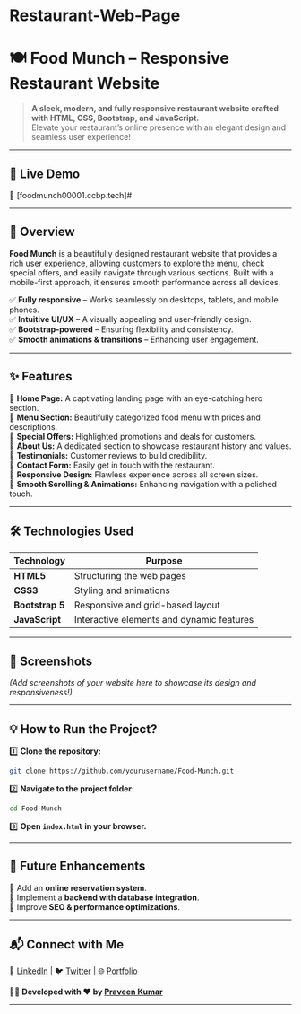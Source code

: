 # Restaurant-Web-Page

# 🍽️ **Food Munch** – Responsive Restaurant Website  

> **A sleek, modern, and fully responsive restaurant website crafted with HTML, CSS, Bootstrap, and JavaScript.**  
> Elevate your restaurant’s online presence with an elegant design and seamless user experience!  

---

## 🚀 **Live Demo**  
🔗 [foodmunch00001.ccbp.tech]#

---

## 🎨 **Overview**  
**Food Munch** is a beautifully designed restaurant website that provides a rich user experience, allowing customers to explore the menu, check special offers, and easily navigate through various sections. Built with a mobile-first approach, it ensures smooth performance across all devices.  

✅ **Fully responsive** – Works seamlessly on desktops, tablets, and mobile phones.  
✅ **Intuitive UI/UX** – A visually appealing and user-friendly design.  
✅ **Bootstrap-powered** – Ensuring flexibility and consistency.  
✅ **Smooth animations & transitions** – Enhancing user engagement.  

---

## ✨ **Features**  

🔹 **Home Page:** A captivating landing page with an eye-catching hero section.  
🔹 **Menu Section:** Beautifully categorized food menu with prices and descriptions.  
🔹 **Special Offers:** Highlighted promotions and deals for customers.  
🔹 **About Us:** A dedicated section to showcase restaurant history and values.  
🔹 **Testimonials:** Customer reviews to build credibility.  
🔹 **Contact Form:** Easily get in touch with the restaurant.  
🔹 **Responsive Design:** Flawless experience across all screen sizes.  
🔹 **Smooth Scrolling & Animations:** Enhancing navigation with a polished touch.  

---

## 🛠️ **Technologies Used**  
| Technology | Purpose |
|------------|---------|
| **HTML5** | Structuring the web pages |
| **CSS3** | Styling and animations |
| **Bootstrap 5** | Responsive and grid-based layout |
| **JavaScript** | Interactive elements and dynamic features |

---

## 📸 **Screenshots**  
*(Add screenshots of your website here to showcase its design and responsiveness!)*  

---

## 💡 **How to Run the Project?**  

1️⃣ **Clone the repository:**  
```bash
git clone https://github.com/yourusername/Food-Munch.git
```
2️⃣ **Navigate to the project folder:**  
```bash
cd Food-Munch
```
3️⃣ **Open `index.html` in your browser.**  

---

## 🎯 **Future Enhancements**  
🔸 Add an **online reservation system**.  
🔸 Implement a **backend with database integration**.  
🔸 Improve **SEO & performance optimizations**.  

---

## 📬 **Connect with Me**  
💼 [LinkedIn](#) | 🐦 [Twitter](#) | 🌐 [Portfolio](#)  

👨‍💻 **Developed with ❤️ by [Praveen Kumar](#)**  

---
